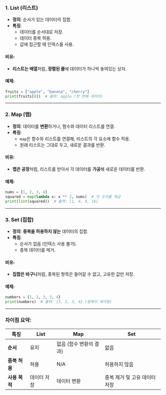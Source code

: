 ### **1. List (리스트)**
- **정의**: 순서가 있는 데이터의 집합.
- **특징**:
  - 데이터를 순서대로 저장.
  - 데이터 중복 허용.
  - 값에 접근할 때 인덱스를 사용.

#### 비유:
- **리스트는 배열**처럼, **정렬된 줄**에 데이터가 하나씩 놓여있는 상자. 

#### 예제:
```python
fruits = ["apple", "banana", "cherry"]
print(fruits[0])  # 출력: apple (첫 번째 데이터)
```

---

### **2. Map (맵)**
- **정의**: 데이터를 **변환**하거나, 함수와 데이터 리스트를 연결.
- **특징**:
  - `map`은 함수와 리스트를 연결해, 리스트의 각 요소에 함수 적용.
  - 원래 리스트는 그대로 두고, 새로운 결과를 반환.

#### 비유:
- **맵은 공장**처럼, 리스트를 받아서 각 데이터를 **가공**해 새로운 데이터를 반환.

#### 예제:
```python
nums = [1, 2, 3, 4]
squared = map(lambda x: x ** 2, nums)  # 각 숫자를 제곱
print(list(squared))  # 출력: [1, 4, 9, 16]
```

---

### **3. Set (집합)**
- **정의**: **중복을 허용하지 않는** 데이터의 집합.
- **특징**:
  - 순서가 없음 (인덱스 사용 불가).
  - 중복 데이터를 제거.

#### 비유:
- **집합은 바구니**처럼, 중복된 항목은 들어갈 수 없고, 고유한 값만 저장.

#### 예제:
```python
numbers = {1, 2, 3, 3, 4}
print(numbers)  # 출력: {1, 2, 3, 4} (중복이 제거됨)
```

---

### 차이점 요약:
| **특징**        | **List**                 | **Map**                   | **Set**                 |
|------------------|--------------------------|---------------------------|--------------------------|
| **순서**         | 유지                     | 없음 (함수 변환의 결과)    | 없음                     |
| **중복 허용**    | 허용                     | N/A                       | 허용하지 않음             |
| **사용 목적**    | 데이터 저장              | 데이터 변환                | 중복 제거 및 고유 데이터 저장 |
